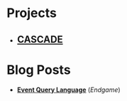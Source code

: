 # Projects

- ## [CASCADE](/cascade)

# Blog Posts

- **[Event Query Language](https://www.endgame.com/blog/technical-blog/introducing-event-query-language)** (*Endgame*)
